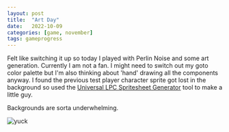 ```yaml
---
layout: post
title:  "Art Day"
date:   2022-10-09
categories: [game, november]
tags: gameprogress
---
```

Felt like switching it up so today I played with Perlin Noise and some art generation. Currently I am not a fan. I might need to switch out my goto color palette but I'm also thinking about 'hand' drawing all the components anyway. I found the previous test player character sprite got lost in the background so used the [Universal LPC Spritesheet Generator](https://sanderfrenken.github.io/Universal-LPC-Spritesheet-Character-Generator/#?body=Body_color_light&head=Human_male_light&hat=Cloth_hood_white&clothes=Longsleeve_brown&belt=Leather_Belt_brown&legs=Pants_brown&gloves=Gloves_white&shoes=Boots_blue) tool to make a little guy.

Backgrounds are sorta underwhelming.

![yuck](https://b38tn1k.com/images/yuck.png)
